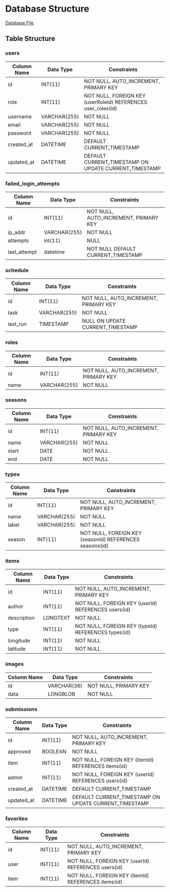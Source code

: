 # Database Structure

[Database File](./fruition-database.sql)

## Table Structure
### users
| Column Name   | Data Type        | Constraints                                         |
|---------------|-----------------|-----------------------------------------------------|
| id            | INT(11)         | NOT NULL, AUTO_INCREMENT, PRIMARY KEY              |
| role          | INT(11)         | NOT NULL, FOREIGN KEY (userRoleId) REFERENCES user_roles(id) |
| username      | VARCHAR(255)    | NOT NULL                                            |
| email         | VARCHAR(255)    | NOT NULL                                            |
| password      | VARCHAR(255)    | NOT NULL                                            |
| created_at    | DATETIME         | DEFAULT CURRENT_TIMESTAMP                          |
| updated_at    | DATETIME         | DEFAULT CURRENT_TIMESTAMP ON UPDATE CURRENT_TIMESTAMP |

### failed_login_attempts
| Column Name  | Data Type    | Constraints                           |
|--------------|--------------|---------------------------------------|
| id           | INT(11)      | NOT NULL, AUTO_INCREMENT, PRIMARY KEY |
| ip_addr      | VARCHAR(255) | NOT NULL                              |
| attempts     | int(11)      | NULL                                  |
| last_attempt | datetime     | NOT NULL DEFAULT CURRENT_TIMESTAMP    |

### schedule
| Column Name | Data Type    | Constraints                   |
|-------------|--------------|-------------------------------|
| id          | INT(11)      | NOT NULL, AUTO_INCREMENT, PRIMARY KEY |
| task        | VARCHAR(255) | NOT NULL                       |
| last_run    | TIMESTAMP    | NULL ON UPDATE CURRENT_TIMESTAMP |

### roles
| Column Name | Data Type        | Constraints                   |
|-------------|-----------------|-------------------------------|
| id          | INT(11)         | NOT NULL, AUTO_INCREMENT, PRIMARY KEY |
| name        | VARCHAR(255)    | NOT NULL                       |

### seasons
| Column Name | Data Type        | Constraints                   |
|-------------|-----------------|-------------------------------|
| id          | INT(11)         | NOT NULL, AUTO_INCREMENT, PRIMARY KEY |
| name      | VARCHAR(255)    | NOT NULL                       |
| start      | DATE    | NOT NULL                       |
| end      | DATE    | NOT NULL                       |


### types
| Column Name | Data Type        | Constraints                   |
|-------------|-----------------|-------------------------------|
| id          | INT(11)         | NOT NULL, AUTO_INCREMENT, PRIMARY KEY |
| name        | VARCHAR(255)    | NOT NULL                       |
| label        | VARCHAR(255)    | NOT NULL                       |
| season      | INT(11)         | NOT NULL, FOREIGN KEY (seasonId) REFERENCES seasons(id) |

### items
| Column Name | Data Type        | Constraints                   |
|-------------|-----------------|-------------------------------|
| id          | INT(11)         | NOT NULL, AUTO_INCREMENT, PRIMARY KEY |
| author      | INT(11)         | NOT NULL, FOREIGN KEY (userId) REFERENCES users(id) |
| description | LONGTEXT        | NOT NULL                       |
| type        | INT(11)         | NOT NULL, FOREIGN KEY (typeId) REFERENCES types(id) |
| longitude   | INT(11)         | NOT NULL                       |
| latitude    | INT(11)         | NOT NULL                       |

### images
| Column Name | Data Type        | Constraints                   |
|-------------|-----------------|-------------------------------|
| id          | VARCHAR(36)     | NOT NULL, PRIMARY KEY         |
| data        | LONGBLOB        | NOT NULL                      |

### submissions
| Column Name | Data Type        | Constraints                   |
|-------------|-----------------|-------------------------------|
| id          | INT(11)         | NOT NULL, AUTO_INCREMENT, PRIMARY KEY |
| approved    | BOOLEAN         | NOT NULL                       |
| item        | INT(11)         | NOT NULL, FOREIGN KEY (itemId) REFERENCES items(id) |
| admin       | INT(11)         | NOT NULL, FOREIGN KEY (userId) REFERENCES users(id) |
| created_at  | DATETIME      | DEFAULT CURRENT_TIMESTAMP                          |
| updated_at  | DATETIME      | DEFAULT CURRENT_TIMESTAMP ON UPDATE CURRENT_TIMESTAMP |

### favorites
| Column Name | Data Type        | Constraints                   |
|-------------|-----------------|-------------------------------|
| id          | INT(11)         | NOT NULL, AUTO_INCREMENT, PRIMARY KEY |
| user        | INT(11)         | NOT NULL, FOREIGN KEY (userId) REFERENCES users(id) |
| item        | INT(11)         | NOT NULL, FOREIGN KEY (itemId) REFERENCES items(id) |

